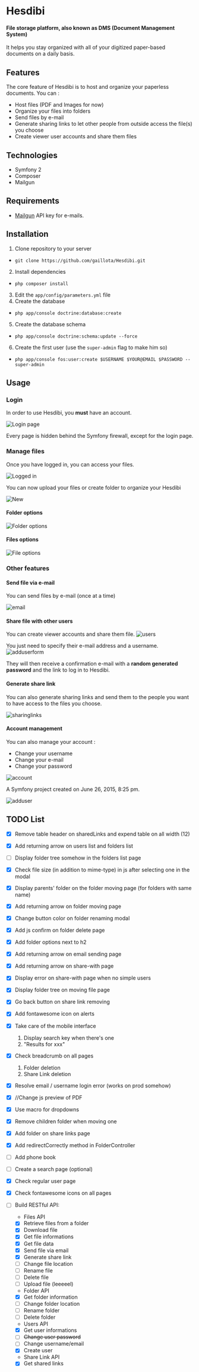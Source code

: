 # Hesdibi
#### File storage platform, also known as DMS (Document Management System)
It helps you stay organized with all of your digitized paper-based documents on a daily basis.

## Features
The core feature of Hesdibi is to host and organize your paperless documents. You can :
* Host files (PDF and Images for now)
* Organize your files into folders
* Send files by e-mail
* Generate sharing links to let other people from outside access the file(s) you choose
* Create viewer user accounts and share them files

## Technologies
* Symfony 2
* Composer
* Mailgun

## Requirements
* [Mailgun](https://www.mailgun.com/) API key for e-mails.

## Installation
1. Clone repository to your server
  * `git clone https://github.com/gaillota/Hesdibi.git`
2. Install dependencies
  * `php composer install`
3. Edit the `app/config/parameters.yml` file
4. Create the database
  * `php app/console doctrine:database:create`
5. Create the database schema
  * `php app/console doctrine:schema:update --force`
6. Create the first user (use the `super-admin` flag to make him so)
  * `php app/console fos:user:create $USERNAME $YOUR@EMAIL $PASSWORD --super-admin`

## Usage
### Login
In order to use Hesdibi, you __must__ have an account.

![Login page](https://cloud.githubusercontent.com/assets/6444106/13490707/4f4e16d2-e12e-11e5-9e9a-3fe472c395ff.PNG)

Every page is hidden behind the Symfony firewall, except for the login page.

### Manage files
Once you have logged in, you can access your files.

![Logged in](https://cloud.githubusercontent.com/assets/6444106/13490759/90313972-e12e-11e5-9ee8-9c98b8b0acc0.PNG)

You can now upload your files or create folder to organize your Hesdibi

![New](https://cloud.githubusercontent.com/assets/6444106/13490804/d51e390e-e12e-11e5-9317-c74818ae2dea.PNG)

#### Folder options
![Folder options](https://cloud.githubusercontent.com/assets/6444106/13491199/61294b12-e131-11e5-8c12-72658934fe49.PNG)

#### Files options
![File options](https://cloud.githubusercontent.com/assets/6444106/13491197/5ee99456-e131-11e5-91e0-3d3a31ff9fa5.PNG)

### Other features

#### Send file via e-mail
You can send files by e-mail (once at a time)

![email](https://cloud.githubusercontent.com/assets/6444106/13491528/18d3fafe-e133-11e5-93d9-4c44cf28a958.PNG)

#### Share file with other users
You can create viewer accounts and share them file.
![users](https://cloud.githubusercontent.com/assets/6444106/13491316/153b2792-e132-11e5-89d8-1ba0509b8bc3.PNG)

You just need to specify their e-mail address and a username.
![adduserform](https://cloud.githubusercontent.com/assets/6444106/13491335/2e1f035a-e132-11e5-9c62-a047d992e6b9.PNG)

They will then receive a confirmation e-mail with a __random generated password__ and the link to log in to Hesdibi.

#### Generate share link
You can also generate sharing links and send them to the people you want to have access to the files you choose.

![sharinglinks](https://cloud.githubusercontent.com/assets/6444106/13491306/0b77f514-e132-11e5-8809-106b7eee5fb7.PNG)

#### Account management
You can also manage your account :
* Change your username
* Change your e-mail
* Change your password

![account](https://cloud.githubusercontent.com/assets/6444106/13491342/3669e7f0-e132-11e5-8953-559044b7338d.PNG)

A Symfony project created on June 26, 2015, 8:25 pm.


![adduser](https://cloud.githubusercontent.com/assets/6444106/13491328/22a00a74-e132-11e5-905f-eed42a77b2d3.PNG)

TODO List
-----
- [x] Remove table header on sharedLinks and expend table on all width (12)
- [x] Add returning arrow on users list and folders list
- [ ] Display folder tree somehow in the folders list page
- [x] Check file size (in addition to mime-type) in js after selecting one in the modal
- [x] Display parents' folder on the folder moving page (for folders with same name)
- [x] Add returning arrow on folder moving page
- [x] Change button color on folder renaming modal
- [x] Add js confirm on folder delete page
- [x] Add folder options next to h2
- [x] Add returning arrow on email sending page
- [x] Add returning arrow on share-with page
- [x] Display error on share-with page when no simple users
- [x] Display folder tree on moving file page
- [x] Go back button on share link removing
- [x] Add fontawesome icon on alerts
- [x] Take care of the mobile interface
  1. Display search key when there's one
  2. "Results for xxx"
- [x] Check breadcrumb on all pages
  1. Folder deletion
  2. Share Link deletion
- [x] Resolve email / username login error (works on prod somehow)
- [x] //Change js preview of PDF
- [x] Use macro for dropdowns
- [x] Remove children folder when moving one
- [x] Add folder on share links page
- [x] Add redirectCorrectly method in FolderController
- [ ] Add phone book
- [ ] Create a search page (optional)
- [x] Check regular user page
- [x] Check fontawesome icons on all pages

- [ ] Build RESTful API:
  - Files API
  - [X] Retrieve files from a folder
  - [X] Download file
  - [X] Get file informations
  - [X] Get file data
  - [X] Send file via email
  - [X] Generate share link
  - [ ] Change file location
  - [ ] Rename file
  - [ ] Delete file
  - [ ] Upload file (leeeeel)
  - Folder API
  - [X] Get folder information
  - [ ] Change folder location
  - [ ] Rename folder
  - [ ] Delete folder
  - Users API
  - [X] Get user informations
  - [ ] ~~Change user password~~
  - [ ] Change username/email
  - [X] Create user
  - Share Link API
  - [X] Get shared links
